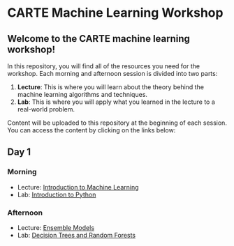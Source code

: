 # CARTE Machine Learning Workshop

## Welcome to the CARTE machine learning workshop!

In this repository, you will find all of the resources you need for the workshop. Each morning and afternoon session is divided into two parts:

1. **Lecture**: This is where you will learn about the theory behind the machine learning algorithms and techniques.
2. **Lab**: This is where you will apply what you learned in the lecture to a real-world problem.

Content will be uploaded to this repository at the beginning of each session. You can access the content by clicking on the links below:

## Day 1
### Morning

- Lecture: [Introduction to Machine Learning](slides/lecture-1-1.pdf)
- Lab: [Introduction to Python](labs/lab-1-1.ipynb)

### Afternoon

- Lecture: [Ensemble Models](slides/lecture-1-2.pdf)
- Lab: [Decision Trees and Random Forests](labs/lab-1-2.ipynb)